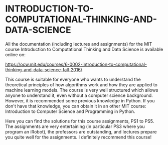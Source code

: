 # INTRODUCTION-TO-COMPUTATIONAL-THINKING-AND-DATA-SCIENCE
All the documentation (including lectures and assignments) for the MIT course Introduction to Computational Thinking and Data Science is available online on:

https://ocw.mit.edu/courses/6-0002-introduction-to-computational-thinking-and-data-science-fall-2016/

This course is suitable for everyone who wants to understand the theoretical principles of how algorithms work and how they are applied to machine learning models. The course is very well structured which allows anyone to understand it, even without a computer science background. However, it is recommended some previous knowledge in Python. If you don't have that knowledge, you can obtain it in an other MIT course: Introduction to Computer Science and Programming in Python. 

Here you can find the solutions for this course assignments, PS1 to PS5. The assignments are very entertaining (in particular PS3 where you program an iRobot), the professors are outstanding, and lectures prepare you quite well for the assignments. I definitely recommend this course!
